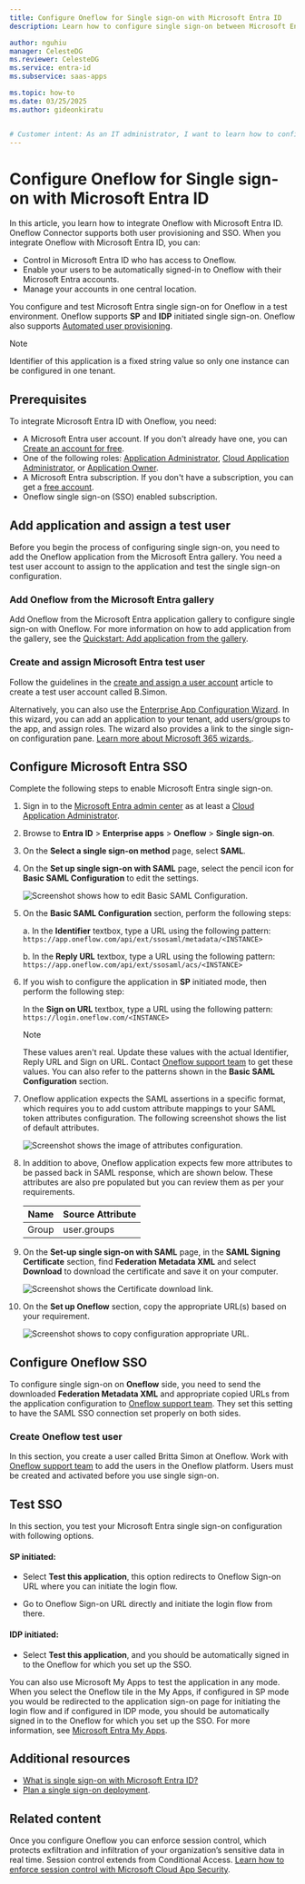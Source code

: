 ```yaml
---
title: Configure Oneflow for Single sign-on with Microsoft Entra ID
description: Learn how to configure single sign-on between Microsoft Entra ID and Oneflow.

author: nguhiu
manager: CelesteDG
ms.reviewer: CelesteDG
ms.service: entra-id
ms.subservice: saas-apps

ms.topic: how-to
ms.date: 03/25/2025
ms.author: gideonkiratu


# Customer intent: As an IT administrator, I want to learn how to configure single sign-on between Microsoft Entra ID and Oneflow so that I can control who has access to Oneflow, enable automatic sign-in with Microsoft Entra accounts, and manage my accounts in one central location.
---
```


# Configure Oneflow for Single sign-on with Microsoft Entra ID

In this article, you learn how to integrate Oneflow with Microsoft Entra ID. Oneflow Connector supports both user provisioning and SSO. When you integrate Oneflow with Microsoft Entra ID, you can:

* Control in Microsoft Entra ID who has access to Oneflow.
* Enable your users to be automatically signed-in to Oneflow with their Microsoft Entra accounts.
* Manage your accounts in one central location.

You configure and test Microsoft Entra single sign-on for Oneflow in a test environment. Oneflow supports **SP** and **IDP** initiated single sign-on. Oneflow also supports [Automated user provisioning](oneflow-provisioning-tutorial.md).


> [!NOTE]
> Identifier of this application is a fixed string value so only one instance can be configured in one tenant.

## Prerequisites

To integrate Microsoft Entra ID with Oneflow, you need:

* A Microsoft Entra user account. If you don't already have one, you can [Create an account for free](https://azure.microsoft.com/free/?WT.mc_id=A261C142F).
* One of the following roles: [Application Administrator](/entra/identity/role-based-access-control/permissions-reference#application-administrator), [Cloud Application Administrator](/entra/identity/role-based-access-control/permissions-reference#cloud-application-administrator), or [Application Owner](/entra/fundamentals/users-default-permissions#owned-enterprise-applications).
* A Microsoft Entra subscription. If you don't have a subscription, you can get a [free account](https://azure.microsoft.com/free/).
* Oneflow single sign-on (SSO) enabled subscription.

## Add application and assign a test user

Before you begin the process of configuring single sign-on, you need to add the Oneflow application from the Microsoft Entra gallery. You need a test user account to assign to the application and test the single sign-on configuration.

<a name='add-oneflow-from-the-azure-ad-gallery'></a>

### Add Oneflow from the Microsoft Entra gallery

Add Oneflow from the Microsoft Entra application gallery to configure single sign-on with Oneflow. For more information on how to add application from the gallery, see the [Quickstart: Add application from the gallery](~/identity/enterprise-apps/add-application-portal.md).

<a name='create-and-assign-azure-ad-test-user'></a>

### Create and assign Microsoft Entra test user

Follow the guidelines in the [create and assign a user account](~/identity/enterprise-apps/add-application-portal-assign-users.md) article to create a test user account called B.Simon.

Alternatively, you can also use the [Enterprise App Configuration Wizard](https://portal.office.com/AdminPortal/home?Q=Docs#/azureadappintegration). In this wizard, you can add an application to your tenant, add users/groups to the app, and assign roles. The wizard also provides a link to the single sign-on configuration pane. [Learn more about Microsoft 365 wizards.](/microsoft-365/admin/misc/azure-ad-setup-guides). 

<a name='configure-azure-ad-sso'></a>

## Configure Microsoft Entra SSO

Complete the following steps to enable Microsoft Entra single sign-on.

1. Sign in to the [Microsoft Entra admin center](https://entra.microsoft.com) as at least a [Cloud Application Administrator](~/identity/role-based-access-control/permissions-reference.md#cloud-application-administrator).
1. Browse to **Entra ID** > **Enterprise apps** > **Oneflow** > **Single sign-on**.
1. On the **Select a single sign-on method** page, select **SAML**.
1. On the **Set up single sign-on with SAML** page, select the pencil icon for **Basic SAML Configuration** to edit the settings.

   ![Screenshot shows how to edit Basic SAML Configuration.](common/edit-urls.png "Basic Configuration")

1. On the **Basic SAML Configuration** section, perform the following steps:

    a. In the **Identifier** textbox, type a URL using the following pattern:
    `https://app.oneflow.com/api/ext/ssosaml/metadata/<INSTANCE>`

    b. In the **Reply URL** textbox, type a URL using the following pattern:
    `https://app.oneflow.com/api/ext/ssosaml/acs/<INSTANCE>`

1. If you wish to configure the application in **SP** initiated mode, then perform the following step:

    In the **Sign on URL** textbox, type a URL using the following pattern:
    `https://login.oneflow.com/<INSTANCE>`

    > [!NOTE]
    > These values aren't real. Update these values with the actual Identifier, Reply URL and Sign on URL. Contact [Oneflow support team](mailto:support@oneflow.com) to get these values. You can also refer to the patterns shown in the **Basic SAML Configuration** section.

1. Oneflow application expects the SAML assertions in a specific format, which requires you to add custom attribute mappings to your SAML token attributes configuration. The following screenshot shows the list of default attributes.

	![Screenshot shows the image of attributes configuration.](common/default-attributes.png "Image")

1. In addition to above, Oneflow application expects few more attributes to be passed back in SAML response, which are shown below. These attributes are also pre populated but you can review them as per your requirements.

	| Name |  Source Attribute|
	| ---------------|  --------- |
	| Group | user.groups |

1. On the **Set-up single sign-on with SAML** page, in the **SAML Signing Certificate** section, find **Federation Metadata XML** and select **Download** to download the certificate and save it on your computer.

    ![Screenshot shows the Certificate download link.](common/metadataxml.png "Certificate")

1. On the **Set up Oneflow** section, copy the appropriate URL(s) based on your requirement.

	![Screenshot shows to copy configuration appropriate URL.](common/copy-configuration-urls.png "Metadata")

## Configure Oneflow SSO

To configure single sign-on on **Oneflow** side, you need to send the downloaded **Federation Metadata XML** and appropriate copied URLs from the application configuration to [Oneflow support team](mailto:support@oneflow.com). They set this setting to have the SAML SSO connection set properly on both sides.

### Create Oneflow test user

In this section, you create a user called Britta Simon at Oneflow. Work with [Oneflow support team](mailto:support@oneflow.com) to add the users in the Oneflow platform. Users must be created and activated before you use single sign-on.

## Test SSO 

In this section, you test your Microsoft Entra single sign-on configuration with following options. 

#### SP initiated:

* Select **Test this application**, this option redirects to Oneflow Sign-on URL where you can initiate the login flow.  

* Go to Oneflow Sign-on URL directly and initiate the login flow from there.

#### IDP initiated:

* Select **Test this application**, and you should be automatically signed in to the Oneflow for which you set up the SSO. 

You can also use Microsoft My Apps to test the application in any mode. When you select the Oneflow tile in the My Apps, if configured in SP mode you would be redirected to the application sign-on page for initiating the login flow and if configured in IDP mode, you should be automatically signed in to the Oneflow for which you set up the SSO. For more information, see [Microsoft Entra My Apps](/azure/active-directory/manage-apps/end-user-experiences#azure-ad-my-apps).

## Additional resources

* [What is single sign-on with Microsoft Entra ID?](~/identity/enterprise-apps/what-is-single-sign-on.md)
* [Plan a single sign-on deployment](~/identity/enterprise-apps/plan-sso-deployment.md).

## Related content

Once you configure Oneflow you can enforce session control, which protects exfiltration and infiltration of your organization’s sensitive data in real time. Session control extends from Conditional Access. [Learn how to enforce session control with Microsoft Cloud App Security](/cloud-app-security/proxy-deployment-aad).
